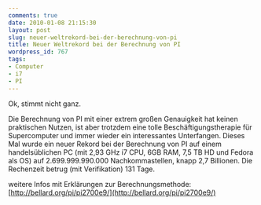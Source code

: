 ```yaml
---
comments: true
date: 2010-01-08 21:15:30
layout: post
slug: neuer-weltrekord-bei-der-berechnung-von-pi
title: Neuer Weltrekord bei der Berechnung von PI
wordpress_id: 767
tags:
- Computer
- i7
- PI
---
```


Ok, stimmt nicht ganz.

Die Berechnung von PI mit einer extrem großen Genauigkeit hat keinen praktischen Nutzen, ist aber trotzdem eine tolle Beschäftigungstherapie für Supercomputer und immer wieder ein interessantes Unterfangen. Dieses Mal wurde ein neuer Rekord bei der Berechnung von PI auf einem handelsüblichen PC (mit 2,93 GHz i7 CPU, 6GB RAM, 7,5 TB HD und Fedora als OS) auf 2.699.999.990.000 Nachkommastellen, knapp 2,7 Billionen. Die Rechenzeit betrug (mit Verifikation) 131 Tage.

weitere Infos mit Erklärungen zur Berechnungsmethode: [http://bellard.org/pi/pi2700e9/](http://bellard.org/pi/pi2700e9/)
